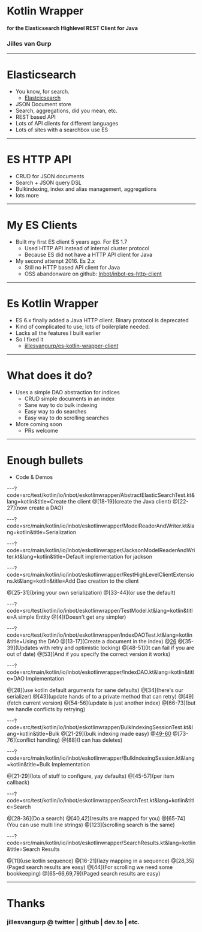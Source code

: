 # Kotlin Wrapper
#### for the Elasticsearch Highlevel REST Client for Java
### Jilles van Gurp

---
# Elasticsearch

- You know, for search.
  - [Elastcicsearch](https://www.elastic.co/)
- JSON Document store
- Search, aggregations, did you mean, etc.
- REST based API
- Lots of API clients for different languages
- Lots of sites with a searchbox use ES

---
# ES HTTP API

- CRUD for JSON documents
- Search + JSON query DSL
- Bulkindexing, index and alias management, aggregations
- lots more

---
# My ES Clients
- Built my first ES client 5 years ago. For ES 1.7
  - Used HTTP API instead of internal cluster protocol
  - Because ES did not have a HTTP API client for Java
- My second attempt 2016. Es 2.x
  - Still no HTTP based API client for Java
  - OSS abandonware on github: [Inbot/inbot-es-http-client](https://github.com/Inbot/inbot-es-http-client)
---
# Es Kotlin Wrapper
  - ES 6.x finally added a Java HTTP client. Binary protocol is deprecated
  - Kind of complicated to use; lots of boilerplate needed.
  - Lacks all the features I built earlier
  - So I fixed it
    - [jillesvangurp/es-kotlin-wrapper-client](https://github.com/jillesvangurp/es-kotlin-wrapper-client)

---
# What does it do?

- Uses a simple DAO abstraction for indices
  - CRUD simple documents in an index
  - Sane way to do bulk indexing
  - Easy way to do searches
  - Easy way to do scrolling searches
- More coming soon
  - PRs welcome

---
# Enough bullets
- Code & Demos

---?code=src/test/kotlin/io/inbot/eskotlinwrapper/AbstractElasticSearchTest.kt&lang=kotlin&title=Create the client
@[18-19](create the Java client)
@[22-27](now create a DAO)

---?code=src/main/kotlin/io/inbot/eskotlinwrapper/ModelReaderAndWriter.kt&lang=kotlin&title=Serialization

---?code=src/main/kotlin/io/inbot/eskotlinwrapper/JacksonModelReaderAndWriter.kt&lang=kotlin&title=Default implementation for jackson

---?code=src/main/kotlin/io/inbot/eskotlinwrapper/RestHighLevelClientExtensions.kt&lang=kotlin&title=Add Dao creation to the client

@[25-31](bring your own serialization)
@[33-44](or use the default)

---?code=src/test/kotlin/io/inbot/eskotlinwrapper/TestModel.kt&lang=kotlin&title=A simple Entity
@[4](Doesn't get any simpler)

---?code=src/test/kotlin/io/inbot/eskotlinwrapper/IndexDAOTest.kt&lang=kotlin&title=Using the DAO
@[13-17](Create a document in the index)
@[26](Updates)
@[35-39](Updates with retry and optimistic locking)
@[48-51](It can fail if you are out of date)
@[53](And if you specify the correct version it works)

---?code=src/main/kotlin/io/inbot/eskotlinwrapper/IndexDAO.kt&lang=kotlin&title=DAO Implementation

@[28](use kotlin default arguments for sane defaults)
@[34](here's our serializer)
@[43](update hands of to a private method that can retry)
@[49](fetch current version)
@[54-56](update is just another index)
@[66-73](but we handle conflicts by retrying)

---?code=src/test/kotlin/io/inbot/eskotlinwrapper/BulkIndexingSessionTest.kt&lang=kotlin&title=Bulk
@[21-29](bulk indexing made easy)
@[49-60](updates)
@[73-76](conflict handling)
@[88](I can has deletes)

---?code=src/main/kotlin/io/inbot/eskotlinwrapper/BulkIndexingSession.kt&lang=kotlin&title=Bulk Implementation

@[21-29](lots of stuff to configure, yay defaults)
@[45-57](per item callback)

---?code=src/test/kotlin/io/inbot/eskotlinwrapper/SearchTest.kt&lang=kotlin&title=Search

@[28-36](Do a search)
@[40,42](results are mapped for you)
@[65-74](You can use multi line strings)
@[123](scrolling search is the same)

---?code=src/main/kotlin/io/inbot/eskotlinwrapper/SearchResults.kt&lang=kotlin&title=Search Results

@[11](use kotlin sequence)
@[16-21](lazy mapping in a sequence)
@[28,35](Paged search results are easy)
@[44](For scrolling we need some bookkeeping)
@[65-66,69,79](Paged search results are easy)

---
# Thanks
### jillesvangurp @ twitter | github | dev.to | etc.
